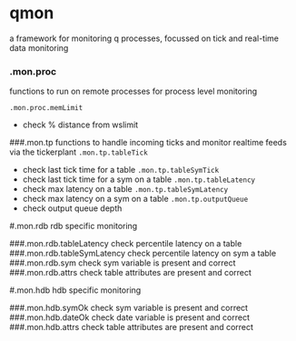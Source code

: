 qmon
====
a framework for monitoring q processes, focussed on tick and real-time data monitoring

### .mon.proc
functions to run on remote processes for process level monitoring

```.mon.proc.memLimit```
- check % distance from wslimit

###.mon.tp
functions to handle incoming ticks and monitor realtime feeds via the tickerplant
```.mon.tp.tableTick```
- check last tick time for a table
```.mon.tp.tableSymTick```
- check last tick time for a sym on a table
```.mon.tp.tableLatency```
- check max latency on a table
```.mon.tp.tableSymLatency```
- check max latency on a sym on a table
```.mon.tp.outputQueue```
- check output queue depth

#.mon.rdb
rdb specific monitoring

###.mon.rdb.tableLatency
check percentile latency on a table
###.mon.rdb.tableSymLatency
check percentile latency on sym a table
###.mon.rdb.sym
check sym variable is present and correct
###.mon.rdb.attrs
check table attributes are present and correct

#.mon.hdb
hdb specific monitoring

###.mon.hdb.symOk
check sym variable is present and correct
###.mon.hdb.dateOk
check date variable is present and correct
###.mon.hdb.attrs
check table attributes are present and correct
